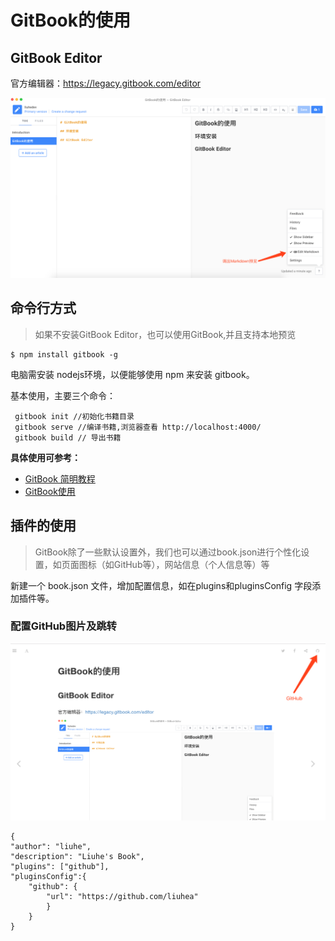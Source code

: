 # GitBook的使用

## GitBook Editor

官方编辑器：https://legacy.gitbook.com/editor

![](https://github.com/liuhea/DevNote/blob/6cb2f733c874771382eafb055479c640c5708653/gitbook/GitBook%20Editor.png?raw=true)

## 命令行方式
> 如果不安装GitBook Editor，也可以使用GitBook,并且支持本地预览

```
$ npm install gitbook -g
```
电脑需安装 nodejs环境，以便能够使用 npm 来安装 gitbook。

基本使用，主要三个命令：

```
 gitbook init //初始化书籍目录
 gitbook serve //编译书籍,浏览器查看 http://localhost:4000/
 gitbook build // 导出书籍
```

**具体使用可参考：**
* [GitBook 简明教程](http://www.chengweiyang.cn/gitbook/)
* [GitBook使用](https://wuxiaolong.gitbooks.io/wuxiaolong/GitBookGuide.html)

## 插件的使用
> GitBook除了一些默认设置外，我们也可以通过book.json进行个性化设置，如页面图标（如GitHub等），网站信息（个人信息等）等

新建一个 book.json 文件，增加配置信息，如在plugins和pluginsConfig 字段添加插件等。

### 配置GitHub图片及跳转
![](/GitBook/res/bookjson-github.png)

```
{
"author": "liuhe",
"description": "Liuhe's Book",
"plugins": ["github"],
"pluginsConfig":{
    "github": {
        "url": "https://github.com/liuhea"    
        }
    }
}
```

